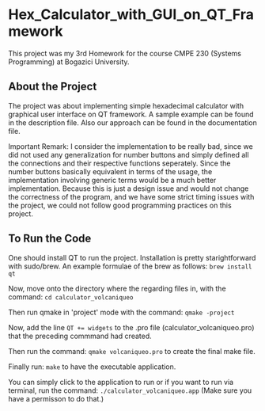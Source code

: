 # Hex_Calculator_with_GUI_on_QT_Framework
This project was my 3rd Homework for the course CMPE 230 (Systems Programming) at Bogazici University.
## About the Project
The project was about implementing simple hexadecimal calculator with graphical user interface on QT framework. A sample example can be found in the description file. Also our approach can be found in the documentation file.

Important Remark: I consider the implementation to be really bad, since we did not used any generalization for number buttons and simply defined all the connections and their respective functions seperately. Since the number buttons basically equivalent in terms of the usage, the implementation involving generic terms would be a much better implementation. Because this is just a design issue and would not change the correctness of the program, and we have some strict timing issues with the project, we could not follow good programming practices on this project.
## To Run the Code
One should install QT to run the project. Installation is pretty starightforward with sudo/brew. An example formulae of the brew as follows:
```brew install qt```

Now, move onto the directory where the regarding files in, with the command:
```cd calculator_volcaniqueo```

Then run qmake in 'project' mode with the command:
```qmake -project```

Now, add the line ```QT += widgets``` to the .pro file (calculator_volcaniqueo.pro) that the preceding commmand had created.

Then run the command:
```qmake volcaniqueo.pro``` to create the final make file.

Finally run:
```make``` to have the executable application.

You can simply click to the application to run or if you want to run via terminal, run the command:
```./calculator_volcaniqueo.app``` (Make sure you have a permisson to do that.)
